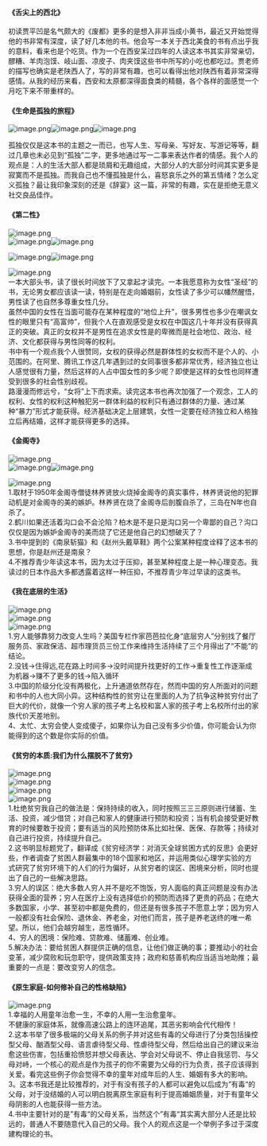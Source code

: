 <a name="dHN87"></a>
#### 《舌尖上的西北》
初读贾平凹是名气颇大的《废都》更多的是想入非非当成小黄书，最近又开始觉得他的书非常有深度，读了好几本他的书。他会写一本关于西北美食的书有点出乎我的意料，看来也是个吃货。作为一个在西安呆过四年的人读这本书其实非常亲切，醪糟、羊肉泡馍、岐山面、凉皮子、肉夹馍这些书中所写的小吃也都吃过。贾老师的描写也确实是老陕西人了，写的非常有趣，也可以看得出他对陕西有着非常深得感情。从我的经历来看，西安和太原都深得面食类的精髓，各个各样的面感觉一个月吃下来不带重样的。

<a name="YE2hd"></a>
#### 《生命是孤独的旅程》
![image.png](https://cdn.nlark.com/yuque/0/2020/png/471305/1599443404375-5af00ebf-9c8c-4b2c-82ad-d6050b347807.png#align=left&display=inline&height=616&margin=%5Bobject%20Object%5D&name=image.png&originHeight=616&originWidth=428&size=69265&status=done&style=none&width=428)![image.png](https://cdn.nlark.com/yuque/0/2020/png/471305/1599443416108-88c5a1e6-71ec-467a-8c03-b27c2d1fe199.png#align=left&display=inline&height=741&margin=%5Bobject%20Object%5D&name=image.png&originHeight=1494&originWidth=690&size=1108170&status=done&style=none&width=342)![image.png](https://cdn.nlark.com/yuque/0/2020/png/471305/1599443429458-9dc7e340-25b7-46a1-a8d5-75dc88ef759c.png#align=left&display=inline&height=741&margin=%5Bobject%20Object%5D&name=image.png&originHeight=1494&originWidth=690&size=1094517&status=done&style=none&width=342)

孤独仅仅是这本书的主题之一而已，也写人生、写母亲、写好友、写游记等等，翻过几章也未必见到“孤独”二字，更多地通过写一二事来表达作者的情感。我个人的观点是：人的生活大部人都是琐屑和无趣组成，大部分人的大部分时间其实更多是寂寞而不是孤独。而我自己也不懂孤独是什么，喜怒哀乐之外的第五情绪？怎么定义孤独？最让我印象深刻的还是《辞宴》这一篇，非常的有趣，实在是拒绝无意义社交良品佳作。

<a name="qhoeU"></a>
#### 《第二性》
![image.png](https://cdn.nlark.com/yuque/0/2020/png/471305/1599443539071-9f77c47e-2bfe-4f49-8ddb-abf48f33601f.png#align=left&display=inline&height=616&margin=%5Bobject%20Object%5D&name=image.png&originHeight=616&originWidth=428&size=252458&status=done&style=none&width=428)<br />![image.png](https://cdn.nlark.com/yuque/0/2020/png/471305/1599443551302-9564e806-756e-4fc3-81f8-bd4f48c7c892.png#align=left&display=inline&height=643&margin=%5Bobject%20Object%5D&name=image.png&originHeight=1494&originWidth=690&size=1197890&status=done&style=none&width=297)![image.png](https://cdn.nlark.com/yuque/0/2020/png/471305/1599443570314-b7c3b52a-e03e-49c3-89f9-bcc09038cf05.png#align=left&display=inline&height=650&margin=%5Bobject%20Object%5D&name=image.png&originHeight=1494&originWidth=690&size=1193604&status=done&style=none&width=300)

![image.png](https://cdn.nlark.com/yuque/0/2020/png/471305/1599443585049-7584c8dc-7d86-4eb9-9d1f-fb36df11dc43.png#align=left&display=inline&height=576&margin=%5Bobject%20Object%5D&name=image.png&originHeight=1494&originWidth=690&size=1184074&status=done&style=none&width=266)![image.png](https://cdn.nlark.com/yuque/0/2020/png/471305/1599443594929-9d493c60-c500-44f5-a4fa-726d9a23af6c.png#align=left&display=inline&height=580&margin=%5Bobject%20Object%5D&name=image.png&originHeight=1494&originWidth=690&size=1220451&status=done&style=none&width=268)


![image.png](https://cdn.nlark.com/yuque/0/2020/png/471305/1599443602814-f9ec3260-e268-42a0-98b9-bcbdedd8d759.png#align=left&display=inline&height=543&margin=%5Bobject%20Object%5D&name=image.png&originHeight=1494&originWidth=690&size=1036424&status=done&style=none&width=251)<br />一本大部头书，读了很长时间放下了又拿起才读完。一本我愿意称为女性“圣经”的书，无论男女都应该读一读，特别是在走向婚姻前，女性读了多少可以幡然醒悟，男性读了也自然多尊重女性几分。<br />虽然中国的女性在当面可能存在某种程度的“地位上升”，很多男性也多少在嘲讽女性的眼里只有“高富帅”，但我个人在直观感受是女权在中国这几十年并没有获得真正的突破。真正的女权并不是男性在追求女性是的卑微而是社会地位、政治、经济、文化都获得与男性同等的权利。<br />书中有一个观点我个人很赞同，女权的获得必然是群体性的女权而不是个人的、小范围的。在阿里、腾讯工作这几年遇到过的女同事很多都非常优秀，经济独立也让人感觉很有力量，然后这样的人占中国女性的多少呢？即使是这样的女性也同样遭受到很多的社会性别歧视。<br />路漫漫而修远兮，“女将”上下而求索。读完这本书也再次加强了一个观念，工人的权利、女性的权利这种触犯另一群体利益的权利只有通过群体的力量、通过某种“暴力”形式才能获得。经济基础决定上层建筑，女性一定要在经济独立和人格独立后再结婚，这样才能获得更多的选择。

<a name="kcuoD"></a>
#### 《金阁寺》
![image.png](https://cdn.nlark.com/yuque/0/2020/png/471305/1599443822777-969dfc78-6a2c-4547-9606-b14dc3b0fc18.png#align=left&display=inline&height=703&margin=%5Bobject%20Object%5D&name=image.png&originHeight=703&originWidth=469&size=179354&status=done&style=none&width=469)<br />![image.png](https://cdn.nlark.com/yuque/0/2020/png/471305/1599443831644-4dfa7f2b-06a7-4397-95a7-13fa3893b81b.png#align=left&display=inline&height=593&margin=%5Bobject%20Object%5D&name=image.png&originHeight=1494&originWidth=690&size=1045250&status=done&style=none&width=274)![image.png](https://cdn.nlark.com/yuque/0/2020/png/471305/1599443839966-239305b2-185f-4093-8bd1-5cfbd24e25c4.png#align=left&display=inline&height=606&margin=%5Bobject%20Object%5D&name=image.png&originHeight=1494&originWidth=690&size=1067837&status=done&style=none&width=280)

![image.png](https://cdn.nlark.com/yuque/0/2020/png/471305/1599443850614-d3876158-e1b1-4401-979e-d72330773810.png#align=left&display=inline&height=582&margin=%5Bobject%20Object%5D&name=image.png&originHeight=1494&originWidth=690&size=911312&status=done&style=none&width=269)<br />1.取材于1950年金阁寺僧徒林养贤放火烧掉金阁寺的真实事件，林养贤说他的犯罪动机是对金阁寺的美的嫉妒。林养贤在烧了金阁寺后剖腹自杀了，三岛在N年也自杀了。<br />2.鹤川如果还活着沟口会不会沦陷？柏木是不是只是沟口另一个卑鄙的自己？沟口仅仅是因为嫉妒金阁寺的美而烧了它还是他自己的幻想破灭了？<br />3.书中提到的《南泉斩猫》和《赵州头戴草鞋》两个公案某种程度诠释了这本书的思想，你是赵州还是南泉？<br />4.不推荐青少年读这本书，因为太过于压抑，甚至某种程度上是一种心理变态。我读过的日本作品大多都透露着这样一种压抑，不推荐青少年过早读的这类书。

<a name="vQOFo"></a>
#### 《我在底层的生活》 
![image.png](https://cdn.nlark.com/yuque/0/2020/png/471305/1599443939793-522f19c1-b012-4d4c-9864-d7486539c810.png#align=left&display=inline&height=962&margin=%5Bobject%20Object%5D&name=image.png&originHeight=962&originWidth=690&size=1138355&status=done&style=none&width=690)<br />![image.png](https://cdn.nlark.com/yuque/0/2020/png/471305/1599443959737-f73efe87-a999-4c6c-9b37-426f698d8c05.png#align=left&display=inline&height=920&margin=%5Bobject%20Object%5D&name=image.png&originHeight=920&originWidth=690&size=692284&status=done&style=none&width=690)<br />![image.png](https://cdn.nlark.com/yuque/0/2020/png/471305/1599443972561-ff65b627-094d-421d-87b9-d94a0ef6076a.png#align=left&display=inline&height=920&margin=%5Bobject%20Object%5D&name=image.png&originHeight=920&originWidth=690&size=699137&status=done&style=none&width=690)<br />1.穷人能够靠努力改变人生吗？美国专栏作家芭芭拉化身“底层穷人”分别找了餐厅服务员、家政保洁、超市理货员三份工作来维持生活持续了三个月得出了“不能”的结论。<br />2.没钱->住得远,花在路上时间多->没时间提升找更好的工作->重复性工作逐渐成为机器->赚不了更多的钱->陷入循环<br />3.中国的阶级分化没有两极化，上升通道依然存在，然而中国的穷人所面对的问题和书中的人也大同小异。这种结构性的贫穷让在里面的人为了抗争这种贫穷付出了巨大的代价，就像一个穷人家的孩子考上名校和富人家的孩子考上名校所付出的家族代价天差地别。<br />4、太忙、太穷会使人变成傻子，如果你认为自己没有多少价值，你可能会认为你能得到的这个数是你实际的价值。

<a name="9eyiF"></a>
#### 《贫穷的本质:我们为什么摆脱不了贫穷》
![image.png](https://cdn.nlark.com/yuque/0/2020/png/471305/1599444025615-8622eec0-6dae-493f-9f4d-af40d7393af0.png#align=left&display=inline&height=985&margin=%5Bobject%20Object%5D&name=image.png&originHeight=985&originWidth=690&size=881281&status=done&style=none&width=690)<br />![image.png](https://cdn.nlark.com/yuque/0/2020/png/471305/1599444034346-4db624eb-dcd4-45cc-ab01-9ccf49030dbf.png#align=left&display=inline&height=920&margin=%5Bobject%20Object%5D&name=image.png&originHeight=920&originWidth=690&size=660024&status=done&style=none&width=690)<br />![image.png](https://cdn.nlark.com/yuque/0/2020/png/471305/1599444043617-5deb103d-09cd-49a9-8c7a-becb68999860.png#align=left&display=inline&height=920&margin=%5Bobject%20Object%5D&name=image.png&originHeight=920&originWidth=690&size=717368&status=done&style=none&width=690)<br />![image.png](https://cdn.nlark.com/yuque/0/2020/png/471305/1599444053055-38ffc4dd-3992-4278-9f06-ab1b95c504c8.png#align=left&display=inline&height=920&margin=%5Bobject%20Object%5D&name=image.png&originHeight=920&originWidth=690&size=591826&status=done&style=none&width=690)<br />1.杜绝贫穷我自己的做法是：保持持续的收入，同时按照三三三原则进行储蓄、生活、投资，减少借贷；对自己和家人的健康进行预防和投资；当有机会接受更好教育的时候要敢于投资；要有适当的风险预防体系比如社保、医保、存款等；持续对自己进行投资，持续提升自己。<br />2.这书明显标题党了，翻译成《贫穷经济学：对消灭全球贫困方式的反思》会更好些，作者调查了贫困人群最集中的18个国家和地区，并运用类似心理学实验的方式研究了贫穷环境下的人们的行为偏好，从贫穷者的误区、困境来分析，同时也提出了自己的一些解决思路。<br />3.穷人的误区：绝大多数人穷人并不是吃不饱饭，穷人面临的真正问题是没有办法获得全面的营养；穷人在医疗上没有选择低价的预防而选择了更贵的药品；在绝大多数国家，小学、甚至初中都是免费的，但还是有很多孩子不愿意上学；因为穷人一般都没有社会保险、退休金、养老金，对他们而言，孩子是养老送终的唯一希望。所以，他们会越穷越生，恶性循环。<br />4、穷人的困境：保险难、贷款难、储蓄难、创业难。<br />5.解决办法：要给贫困人群提供正确的信息，让他们做正确的事；要推动小的社会变革，减少腐败和玩忽职守，提供政策支持；政府和慈善机构应当适当地助推；最重要的一点是：要改变穷人的信念。

<a name="O463Y"></a>
#### 《原生家庭-如何修补自己的性格缺陷》 
![image.png](https://cdn.nlark.com/yuque/0/2020/png/471305/1599444300224-39935632-c73c-4732-8fe7-fd6e1d56ea0c.png#align=left&display=inline&height=1078&margin=%5Bobject%20Object%5D&name=image.png&originHeight=1078&originWidth=690&size=269896&status=done&style=none&width=690)<br />1.幸福的人用童年治愈一生，不幸的人用一生治愈童年。<br />不健康的家庭体系，就像高速公路上的连环追尾，其恶劣影响会代代相传！<br />2.这本书举了很多极端的父母关系的例子并对这些有毒的父母进行了分类包括操控型父母、酗酒型父母、语言虐待型父母、性虐待型父母，然后给出自己的建议来治愈这些伤害，包括重拾愤怒并想父母表达、学会对父母说不、停止自我惩罚、与父母对峙，一个核心的观点是作为孩子的你不需要为父母的行为负责，孩子应该得到关爱。看完这些例子你会觉得不幸的童年对成年后的人生、婚姻有多大的影响。<br />3。这本书我还是比较推荐的，对于有没有孩子的人都可以避免以后成为”有毒“的父母，对于没结婚的人可以明白脱离原生家庭有利于提高婚姻质量，对于有童年父母阴影的人也能获得一些方法。<br />4.书中主要针对的是”有毒“的父母关系，当然这个”有毒“其实离大部分人还是比较远的，普通人不要随意代入自己的父母。我个人的观点这是一个举例子多过于深度建构理论的书。
